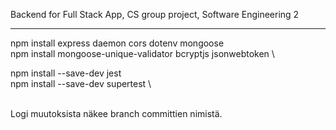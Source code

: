 
Backend for Full Stack App, CS group project, Software Engineering 2

****

npm install express daemon cors dotenv mongoose \
npm install mongoose-unique-validator bcryptjs jsonwebtoken \

npm install --save-dev jest  \
npm install --save-dev supertest   \


\
Logi muutoksista näkee branch committien nimistä.
